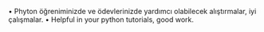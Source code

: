 • Phyton öğreniminizde ve ödevlerinizde yardımcı olabilecek alıştırmalar, iyi çalışmalar.
• Helpful in your python tutorials, good work.

